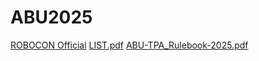 # ABU2025

[ROBOCON Official](https://www.youtube.com/watch?v=FTopsDAp2-o&t=1s)
[LIST.pdf](https://github.com/user-attachments/files/18875842/LIST.pdf)
[ABU-TPA_Rulebook-2025.pdf](https://github.com/user-attachments/files/18875844/ABU-TPA_Rulebook-2025.pdf)
